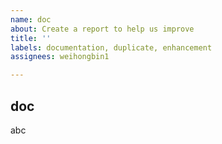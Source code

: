 ```yaml
---
name: doc
about: Create a report to help us improve
title: ''
labels: documentation, duplicate, enhancement
assignees: weihongbin1

---
```


## doc
abc
